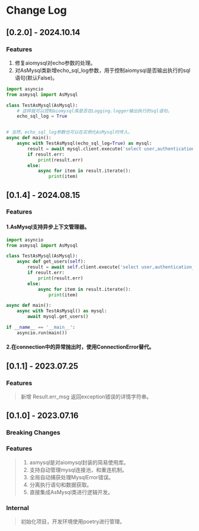 # Change Log

## [0.2.0] - 2024.10.14

### Features

1. 修复aiomysql对echo参数的处理。
2. 对AsMysql类新增echo_sql_log参数，用于控制aiomysql是否输出执行的sql语句(默认False)。

```python
import asyncio
from asmysql import AsMysql

class TestAsMysql(AsMysql):
    # 这样就可以控制aiomysql库是否在Logging.logger输出执行的sql语句。
    echo_sql_log = True


# 当然，echo_sql_log参数也可以在实例化AsMysql时传入。
async def main():
    async with TestAsMysql(echo_sql_log=True) as mysql:
        result = await mysql.client.execute('select user,authentication_string,host from mysql.user')
        if result.err:
            print(result.err)
        else:
            async for item in result.iterate():
                print(item)
```

## [0.1.4] - 2024.08.15

### Features

#### 1.AsMysql支持异步上下文管理器。

```python
import asyncio
from asmysql import AsMysql

class TestAsMysql(AsMysql):
    async def get_users(self):
        result = await self.client.execute('select user,authentication_string,host from mysql.user')
        if result.err:
            print(result.err)
        else:
            async for item in result.iterate():
                print(item)

async def main():
    async with TestAsMysql() as mysql:
        await mysql.get_users()

if __name__ == '__main__':
    asyncio.run(main())
```

#### 2.在connection中的异常抛出时，使用ConnectionError替代。

## [0.1.1] - 2023.07.25

### Features

> 新增 Result.err_msg 返回exception错误的详情字符串。

## [0.1.0] - 2023.07.16

### Breaking Changes

### Features

> 1. asmysql是对aiomysql封装的简易使用库。
> 2. 支持自动管理mysql连接池，和重连机制。
> 3. 全局自动捕获处理MysqlError错误。
> 4. 分离执行语句和数据获取。
> 5. 直接集成AsMysql类进行逻辑开发。

### Internal

> 初始化项目，开发环境使用poetry进行管理。
